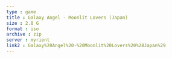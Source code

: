 ```yaml
---
type : game
title : Galaxy Angel - Moonlit Lovers (Japan)
size : 2.8 G
format : iso
archive : zip
server : myrient
link2 : Galaxy%20Angel%20-%20Moonlit%20Lovers%20%28Japan%29
---
```

